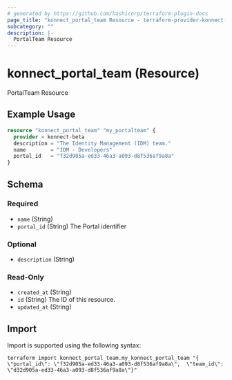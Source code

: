 ```yaml
---
# generated by https://github.com/hashicorp/terraform-plugin-docs
page_title: "konnect_portal_team Resource - terraform-provider-konnect-beta"
subcategory: ""
description: |-
  PortalTeam Resource
---
```


# konnect_portal_team (Resource)

PortalTeam Resource

## Example Usage

```terraform
resource "konnect_portal_team" "my_portalteam" {
  provider = konnect-beta
  description = "The Identity Management (IDM) team."
  name        = "IDM - Developers"
  portal_id   = "f32d905a-ed33-46a3-a093-d8f536af9a8a"
}
```

<!-- schema generated by tfplugindocs -->
## Schema

### Required

- `name` (String)
- `portal_id` (String) The Portal identifier

### Optional

- `description` (String)

### Read-Only

- `created_at` (String)
- `id` (String) The ID of this resource.
- `updated_at` (String)

## Import

Import is supported using the following syntax:

```shell
terraform import konnect_portal_team.my_konnect_portal_team "{ \"portal_id\": \"f32d905a-ed33-46a3-a093-d8f536af9a8a\",  \"team_id\": \"d32d905a-ed33-46a3-a093-d8f536af9a8a\"}"
```
